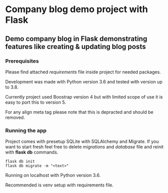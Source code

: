 # Company blog demo project with Flask

## Demo company blog in Flask demonstrating features like creating &amp; updating blog posts

### Prerequisites

Please find attached *requirements* file inside project for needed packages.

Development was made with Python version 3.6 and tested with version up to 3.8.

Currently project used Boostrap version 4 but with limited scope of use it is easy to port this to version 5.

For any align meta tag please note that this is depracted and should be removed.

### Running the app

Project comes with presetup SQLite with SQLAlchemy and Migrate. If you want to start fresh feel free to delete *migrations* and *database* file and reinit with **flask db** commands.

```
flask db init
flask db migrate -m "<text>"
```

Running on localhost with Python version 3.6.

Recommended is venv setup with requirements file.
